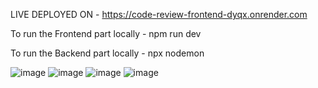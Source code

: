 LIVE DEPLOYED ON -  https://code-review-frontend-dyqx.onrender.com

To run the Frontend part locally - npm run dev

To run the Backend part locally - npx nodemon

![image](https://github.com/user-attachments/assets/a2273c18-2bda-4e37-af86-2f94186fb7ee)
![image](https://github.com/user-attachments/assets/4dbd83d5-e8ba-484a-94ef-e48dd26fb960)
![image](https://github.com/user-attachments/assets/7445ac31-c7fd-4634-b5a0-50c238d474af)
![image](https://github.com/user-attachments/assets/d0cd3357-a202-4206-bd47-6f7340420acd)
